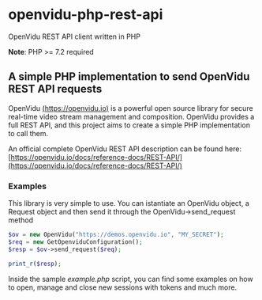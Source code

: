 # openvidu-php-rest-api
OpenVidu REST API client written in PHP

**Note**: PHP >= 7.2 required

## A simple PHP implementation to send OpenVidu REST API requests

OpenVidu [(https://openvidu.io)](https://openvidu.io/) is a powerful open source library for secure real-time video stream management and composition.
OpenVidu provides a full REST API, and this project aims to create a simple PHP implementation to call them.

An official complete OpenVidu REST API description can be found here: [https://openvidu.io/docs/reference-docs/REST-API/](https://openvidu.io/docs/reference-docs/REST-API/)

### Examples

This library is very simple to use. You can istantiate an OpenVidu object, a Request object and then send it through the OpenVidu->send_request method

``` php
$ov = new OpenVidu("https://demos.openvidu.io", "MY_SECRET");
$req = new GetOpenviduConfiguration();
$resp = $ov->send_request($req);

print_r($resp);
```

Inside the sample *example.php* script, you can find some examples on how to open, manage and close new sessions with tokens and much more.
